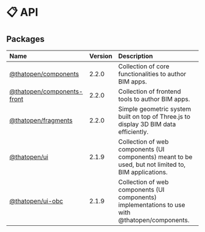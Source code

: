 # 📋 API

## Packages

| Name | Version | Description |
| :------ | :------ | :------ |
| [@thatopen/components](@thatopen/components/index.md) | 2.2.0 | Collection of core functionalities to author BIM apps. |
| [@thatopen/components-front](@thatopen/components-front/index.md) | 2.2.0 | Collection of frontend tools to author BIM apps. |
| [@thatopen/fragments](@thatopen/fragments/index.md) | 2.2.0 | Simple geometric system built on top of Three.js to display 3D BIM data efficiently. |
| [@thatopen/ui](@thatopen/ui/index.md) | 2.1.9 | Collection of web components (UI components) meant to be used, but not limited to, BIM applications. |
| [@thatopen/ui-obc](@thatopen/ui-obc/index.md) | 2.1.9 | Collection of web components (UI components) implementations to use with @thatopen/components. |
